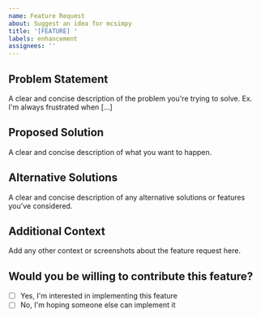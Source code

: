 ```yaml
---
name: Feature Request
about: Suggest an idea for mcsimpy
title: '[FEATURE] '
labels: enhancement
assignees: ''
---
```


## Problem Statement
A clear and concise description of the problem you're trying to solve. Ex. I'm always frustrated when [...]

## Proposed Solution
A clear and concise description of what you want to happen.

## Alternative Solutions
A clear and concise description of any alternative solutions or features you've considered.

## Additional Context
Add any other context or screenshots about the feature request here.

## Would you be willing to contribute this feature?
- [ ] Yes, I'm interested in implementing this feature
- [ ] No, I'm hoping someone else can implement it